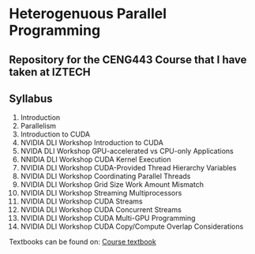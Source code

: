 # Heterogenuous Parallel Programming
## Repository for the CENG443 Course that I have taken at IZTECH

## Syllabus 
1.  Introduction 
2.  Parallelism
3.  Introduction to CUDA
4.  NVIDIA DLI Workshop Introduction to CUDA
5.  NVIDA DLI Workshop GPU-accelerated vs CPU-only Applications
6.  NNIDIA DLI Workshop CUDA Kernel Execution
7.  NVIDIA DLI Workshop CUDA-Provided Thread Hierarchy Variables
8.  NVIDIA DLI Workshop Coordinating Parallel Threads
9.  NVIDIA DLI Workshop Grid Size Work Amount Mismatch
10. NVIDIA DLI Workshop Streaming Multiprocessors
11. NVIDIA DLI Workshop CUDA Streams
12. NVIDIA DLI Workshop CUDA Concurrent Streams
13. NVIDIA DLI Workshop CUDA Multi-GPU Programming
14. NVIDIA DLI Workshop CUDA Copy/Compute Overlap Considerations 
    
Textbooks can be found on: [Course textbook](/Textbook/textbook.pdf)

